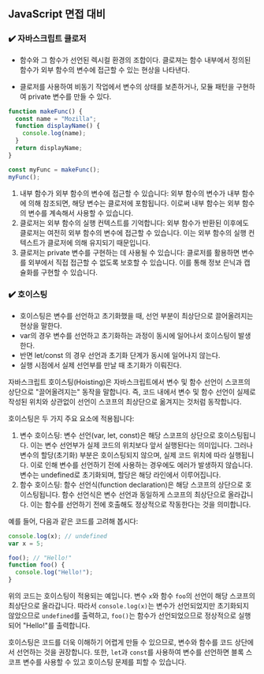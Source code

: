 ## JavaScript 면접 대비

### ✔️ 자바스크립트 클로저

- 함수와 그 함수가 선언된 렉시컬 환경의 조합이다. 클로져는 함수 내부에서 정의된 함수가 외부 함수의 변수에 접근할 수 있는 현상을 나타낸다.

- 클로저를 사용하여 비동기 작업에서 변수의 상태를 보존하거나, 모듈 패턴을 구현하여 private 변수를 만들 수 있다.

```javascript
function makeFunc() {
  const name = "Mozilla";
  function displayName() {
    console.log(name);
  }
  return displayName;
}

const myFunc = makeFunc();
myFunc();
```

1. 내부 함수가 외부 함수의 변수에 접근할 수 있습니다: 외부 함수의 변수가 내부 함수에 의해 참조되면, 해당 변수는 클로저에 포함됩니다. 이로써 내부 함수는 외부 함수의 변수를 계속해서 사용할 수 있습니다.
2. 클로저는 외부 함수의 실행 컨텍스트를 기억합니다: 외부 함수가 반환된 이후에도 클로저는 여전히 외부 함수의 변수에 접근할 수 있습니다. 이는 외부 함수의 실행 컨텍스트가 클로저에 의해 유지되기 때문입니다.
3. 클로저는 private 변수를 구현하는 데 사용될 수 있습니다: 클로저를 활용하면 변수를 외부에서 직접 접근할 수 없도록 보호할 수 있습니다. 이를 통해 정보 은닉과 캡슐화를 구현할 수 있습니다.

### ✔️ 호이스팅

- 호이스팅은 변수를 선언하고 초기화했을 때, 선언 부분이 최상단으로 끌어올려지는 현상을 말한다.
- var의 경우 변수를 선언하고 초기화하는 과정이 동시에 일어나서 호이스팅이 발생한다.
- 반면 let/const 의 경우 선언과 초기화 단계가 동시에 일어나지 않는다.
- 실행 시점에서 실제 선언부를 만날 때 초기화가 이뤄진다.

자바스크립트 호이스팅(Hoisting)은 자바스크립트에서 변수 및 함수 선언이 스코프의 상단으로 "끌어올려지는" 동작을 말합니다. 즉, 코드 내에서 변수 및 함수 선언이 실제로 작성된 위치와 상관없이 선언이 스코프의 최상단으로 옮겨지는 것처럼 동작합니다.

호이스팅은 두 가지 주요 요소에 적용됩니다:

1. 변수 호이스팅: 변수 선언(var, let, const)은 해당 스코프의 상단으로 호이스팅됩니다. 이는 변수 선언부가 실제 코드의 위치보다 앞서 실행된다는 의미입니다. 그러나 변수의 할당(초기화) 부분은 호이스팅되지 않으며, 실제 코드 위치에 따라 실행됩니다. 이로 인해 변수를 선언하기 전에 사용하는 경우에도 에러가 발생하지 않습니다. 변수는 undefined로 초기화되며, 할당은 해당 라인에서 이루어집니다.
2. 함수 호이스팅: 함수 선언식(function declaration)은 해당 스코프의 상단으로 호이스팅됩니다. 함수 선언식은 변수 선언과 동일하게 스코프의 최상단으로 올라갑니다. 이는 함수를 선언하기 전에 호출해도 정상적으로 작동한다는 것을 의미합니다.

예를 들어, 다음과 같은 코드를 고려해 봅시다:

```js
console.log(x); // undefined
var x = 5;

foo(); // "Hello!"
function foo() {
  console.log("Hello!");
}
```

위의 코드는 호이스팅이 적용되는 예입니다. 변수 `x`와 함수 `foo`의 선언이 해당 스코프의 최상단으로 올라갑니다. 따라서 `console.log(x)`는 변수가 선언되었지만 초기화되지 않았으므로 `undefined`를 출력하고, `foo()`는 함수가 선언되었으므로 정상적으로 실행되어 "Hello!"를 출력합니다.

호이스팅은 코드를 더욱 이해하기 어렵게 만들 수 있으므로, 변수와 함수를 코드 상단에서 선언하는 것을 권장합니다. 또한, `let`과 `const`를 사용하여 변수를 선언하면 블록 스코프 변수를 사용할 수 있고 호이스팅 문제를 피할 수 있습니다.
